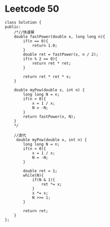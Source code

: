 # Leetcode 50
    class Solution {
    public:
        /*//快速幂
        double fastPower(double x, long long n){
            if(n == 0){
                return 1.0;
            }
            double ret = fastPower(x, n / 2);
            if(n % 2 == 0){
                return ret * ret;
            }

            return ret * ret * x;    
        }

        double myPow(double x, int n) {
            long long N = n;
            if(n < 0){
                x = 1 / x;
                N = -N;
            }
            return fastPower(x, N);
        }
        */

        //迭代
         double myPow(double x, int n) {
            long long N = n;
            if(n < 0){
                x = 1 / x;
                N = -N;
            }

            double ret = 1;
            while(N){
                if(N & 1){
                    ret *= x;
                }
                x *= x;
                N >>= 1;
            }

            return ret;
        }   
    };
